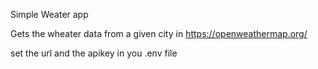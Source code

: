 Simple Weater app 

Gets the wheater data from a given city in
https://openweathermap.org/

set the url and the apikey in you .env file
